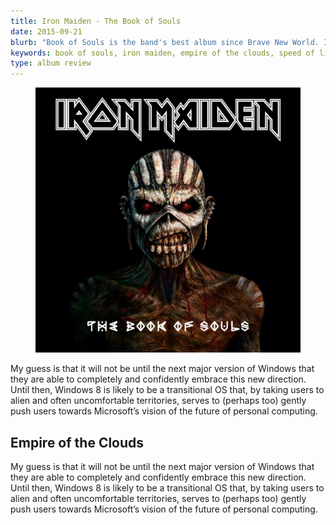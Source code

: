 ```yaml
---
title: Iron Maiden - The Book of Souls
date: 2015-09-21
blurb: "Book of Souls is the band's best album since Brave New World. Iron Maiden still manage to create something raw, energetic and genuinely powerful."
keywords: book of souls, iron maiden, empire of the clouds, speed of light
type: album review
---
```

<figure>
  <img src="../img/iron-maiden_the-book-of-souls.jpg" alt="The Book of Souls album cover" class="review-album-cover" />
  <figcaption></figcaastption>
</figure>

My guess is that it will not be until the next major version of Windows that they are able to completely and confidently embrace this new direction. Until then, Windows 8 is likely to be a transitional OS that, by taking users to alien and often uncomfortable territories, serves to (perhaps too) gently push users towards Microsoft’s vision of the future of personal computing.

## Empire of the Clouds

My guess is that it will not be until the next major version of Windows that they are able to completely and confidently embrace this new direction. Until then, Windows 8 is likely to be a transitional OS that, by taking users to alien and often uncomfortable territories, serves to (perhaps too) gently push users towards Microsoft’s vision of the future of personal computing.
